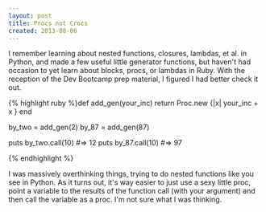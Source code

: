 ```yaml
---
layout: post
title: Procs not Crocs
created: 2013-08-06
---
```


I remember learning about nested functions, closures, lambdas, et al. in Python, and made a few useful little generator functions, but haven't had occasion to yet learn about blocks, procs, or lambdas in Ruby. With the reception of the Dev Bootcamp prep material, I figured I had better check it out. 

{% highlight ruby %}def add_gen(your_inc)
  return Proc.new {|x| your_inc + x }
end
  
by_two = add_gen(2)
by_87 = add_gen(87)

puts by_two.call(10) #=> 12
puts by_87.call(10) #=> 97

{% endhighlight %}

I was massively overthinking things, trying to do nested functions like you see in Python. As it turns out, it's way easier to just use a sexy little proc, point a variable to the results of the function call (with your argument) and then call the variable as a proc. I'm not sure what I was thinking.
